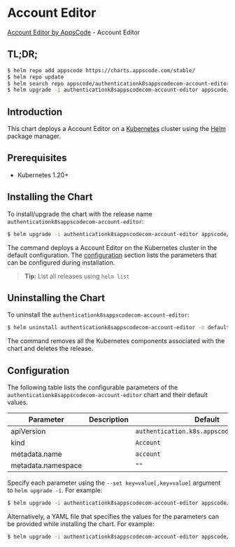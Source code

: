 # Account Editor

[Account Editor by AppsCode](https://appscode.com) - Account Editor

## TL;DR;

```bash
$ helm repo add appscode https://charts.appscode.com/stable/
$ helm repo update
$ helm search repo appscode/authenticationk8sappscodecom-account-editor --version=v0.26.0
$ helm upgrade -i authenticationk8sappscodecom-account-editor appscode/authenticationk8sappscodecom-account-editor -n default --create-namespace --version=v0.26.0
```

## Introduction

This chart deploys a Account Editor on a [Kubernetes](http://kubernetes.io) cluster using the [Helm](https://helm.sh) package manager.

## Prerequisites

- Kubernetes 1.20+

## Installing the Chart

To install/upgrade the chart with the release name `authenticationk8sappscodecom-account-editor`:

```bash
$ helm upgrade -i authenticationk8sappscodecom-account-editor appscode/authenticationk8sappscodecom-account-editor -n default --create-namespace --version=v0.26.0
```

The command deploys a Account Editor on the Kubernetes cluster in the default configuration. The [configuration](#configuration) section lists the parameters that can be configured during installation.

> **Tip**: List all releases using `helm list`

## Uninstalling the Chart

To uninstall the `authenticationk8sappscodecom-account-editor`:

```bash
$ helm uninstall authenticationk8sappscodecom-account-editor -n default
```

The command removes all the Kubernetes components associated with the chart and deletes the release.

## Configuration

The following table lists the configurable parameters of the `authenticationk8sappscodecom-account-editor` chart and their default values.

|     Parameter      | Description |                        Default                        |
|--------------------|-------------|-------------------------------------------------------|
| apiVersion         |             | <code>authentication.k8s.appscode.com/v1alpha1</code> |
| kind               |             | <code>Account</code>                                  |
| metadata.name      |             | <code>account</code>                                  |
| metadata.namespace |             | <code>""</code>                                       |


Specify each parameter using the `--set key=value[,key=value]` argument to `helm upgrade -i`. For example:

```bash
$ helm upgrade -i authenticationk8sappscodecom-account-editor appscode/authenticationk8sappscodecom-account-editor -n default --create-namespace --version=v0.26.0 --set apiVersion=authentication.k8s.appscode.com/v1alpha1
```

Alternatively, a YAML file that specifies the values for the parameters can be provided while
installing the chart. For example:

```bash
$ helm upgrade -i authenticationk8sappscodecom-account-editor appscode/authenticationk8sappscodecom-account-editor -n default --create-namespace --version=v0.26.0 --values values.yaml
```
